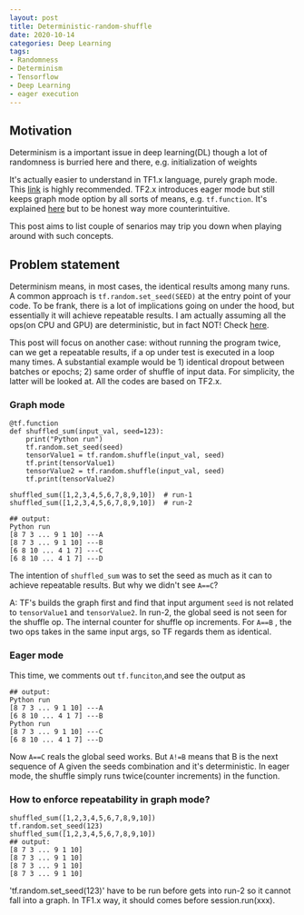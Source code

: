 ```yaml
---
layout: post
title: Deterministic-random-shuffle
date: 2020-10-14
categories: Deep Learning
tags: 
- Randomness
- Determinism
- Tensorflow
- Deep Learning
- eager execution
---
```


## Motivation

Determinism is a important issue in deep learning(DL) though a lot of randomness is burried here and there, e.g. initialization of weights 

It's actually easier to understand in TF1.x language, purely graph mode. This [link](https://www.tensorflow.org/api_docs/python/tf/compat/v1/set_random_seed) is highly recommended. TF2.x introduces eager mode but still keeps graph mode option by all sorts of means, e.g. `tf.function`. It's explained [here](https://www.tensorflow.org/api_docs/python/tf/random/set_seed) but to be honest way more  counterintuitive.

This post aims to list couple of senarios may trip you down when playing around with such concepts. 

<!--more-->

## Problem statement
Determinism means, in most cases, the identical results among many runs. A common approach is `tf.random.set_seed(SEED)` at the entry point of your code. To be frank, there is a lot of implications going on under the hood, but essentially it will achieve repeatable results. I am actually assuming all the ops(on CPU and GPU) are deterministic, but in fact NOT! Check [here](https://github.com/NVIDIA/framework-determinism).

This post will focus on another case: without running the program twice, can we get a repeatable results, if a op under test is executed in a loop many times. A substantial example would be 1) identical dropout between batches or epochs; 2) same order of shuffle of input data. For simplicity, the latter will be looked at. All the codes are based on TF2.x. 

### Graph mode

```
@tf.function
def shuffled_sum(input_val, seed=123):
    print("Python run")
    tf.random.set_seed(seed)
    tensorValue1 = tf.random.shuffle(input_val, seed)
    tf.print(tensorValue1)
    tensorValue2 = tf.random.shuffle(input_val, seed)
    tf.print(tensorValue2)

shuffled_sum([1,2,3,4,5,6,7,8,9,10])  # run-1
shuffled_sum([1,2,3,4,5,6,7,8,9,10])  # run-2

## output:
Python run
[8 7 3 ... 9 1 10] ---A
[8 7 3 ... 9 1 10] ---B
[6 8 10 ... 4 1 7] ---C
[6 8 10 ... 4 1 7] ---D
```

The intention of `shuffled_sum` was to set the seed as much as it can to achieve repeatable results. But why we didn't see `A==C`? 

A: TF's builds the graph first and find that input argument `seed` is not related to `tensorValue1` and `tensorValue2`. In run-2, the global seed is not seen for the shuffle op. The internal counter for shuffle op increments. For `A==B` ,  the two ops takes in the same input args, so TF regards them as identical. 

### Eager mode

This time, we comments out `tf.funciton`,and see the output as

```
## output:
Python run
[8 7 3 ... 9 1 10] ---A
[6 8 10 ... 4 1 7] ---B
Python run
[8 7 3 ... 9 1 10] ---C
[6 8 10 ... 4 1 7] ---D
```

Now `A==C` reals the global seed works. But `A!=B` means that B is the next sequence of A given the seeds combination and it's deterministic.  In eager mode, the shuffle simply runs twice(counter increments) in the function.

### How to enforce repeatability in graph mode?

```
shuffled_sum([1,2,3,4,5,6,7,8,9,10])
tf.random.set_seed(123)
shuffled_sum([1,2,3,4,5,6,7,8,9,10])
## output:
[8 7 3 ... 9 1 10]
[8 7 3 ... 9 1 10]
[8 7 3 ... 9 1 10]
[8 7 3 ... 9 1 10]
```

'tf.random.set_seed(123)' have to be run before gets into run-2 so it cannot fall into a graph. In TF1.x way, it should comes before session.run(xxx).